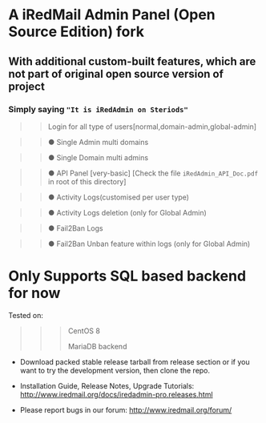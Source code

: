 # A iRedMail Admin Panel (Open Source Edition) fork

## With additional custom-built features, which are not part of original open source version of project 
### Simply saying `"It is iRedAdmin on Steriods"`
>> Login for all type of users[normal,domain-admin,global-admin]

>> ● Single Admin multi domains

>> ● Single Domain multi admins

>> ● API Panel [very-basic] [Check the file `iRedAdmin_API_Doc.pdf` in root of this directory]

>> ● Activity Logs(customised per user type)

>> ● Activity Logs deletion (only for Global Admin)

>> ● Fail2Ban Logs

>> ● Fail2Ban Unban feature within logs (only for Global Admin)

# Only Supports SQL based backend for now
Tested on: 
> > > CentOS 8
> > > 
> > > MariaDB backend

* Download packed stable release tarball from release section or if you want to try the development version, then clone the repo.

* Installation Guide, Release Notes, Upgrade Tutorials:
  http://www.iredmail.org/docs/iredadmin-pro.releases.html

* Please report bugs in our forum:
  http://www.iredmail.org/forum/
